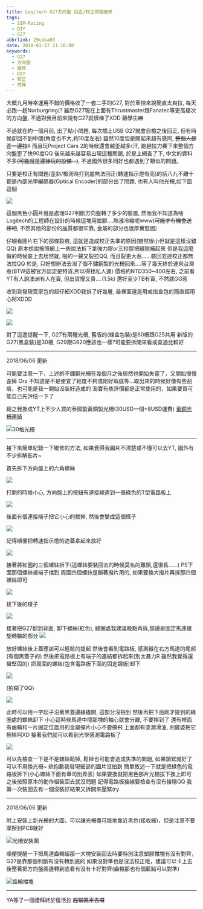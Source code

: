 ```yaml
---
title: Logitech G27方向盤 回正/校正問題維修
tags:
  - SIM-Racing
  - DIY
  - G27
abbrlink: 29ceba03
date: 2018-01-17 21:16:00
keywords:
  - G27
  - 方向盤
  - 維修
  - DIY
  - 校正
  - 故障
---
```


大概九月時幸運用不錯的價格收了一套二手的G27, 對於車控來說簡直太爽拉, 每天必跑一趟Nurburgring(?
雖然G27現在上面有Thrustmaster跟Fanatec等更高檔次的方向盤, 不過對我目前來說有G27就很棒了XDD <del>窮學生麻</del>

不過就在約一個月前, 出了點小問題, 每次插上USB G27就會自檢之後回正, 但有時候卻回不到中間(角度也不大,約10度左右)
雖然10度但是開起來超有感阿, <del>整個人都歪一邊拉!!</del> 而且玩Project Cars 2的時候還會越歪越多(汗, 跑趟拉力賽下來整個方向盤歪了快90度QQ
後來越來越容易出現這種問題, 於是上網查了下, 中文的資料不多<del>(可能就是邊緣玩的設備...)</del>, 不過國外很多同好也都遇到了類似的問題。

只要是校正有問題/歪斜/檢測時打到底無法回正(轉速指示燈有亮)的話八九不離十都是內部光學編碼器(Optical Encoder)的部分出了問題, 也有人叫他光柵,如下圖這個

![](https://res.cloudinary.com/driftkingtw/image/upload/f_auto/v1518274747/blog/2018/01/17/Logitech_G27方向盤_回正_校正問題修復筆記/光柵-1024x889.jpg)

這個黑色小圓片就是處理G27判斷方向盤轉了多少的裝置, 然而我不知道為啥Logitech的工程師在設計的時候這塊用塑膠....熱漲冷縮呢www(<del>可能才有機會送修吧</del>, 不然其他的部份的品質都很牢靠, 金屬的部分也很厚實堅固)

仔細看圖片右下的那條裂痕, 這就是造成校正失準的原因(雖然很小但就是這樣沒錯QQ)
原本想說按照網上一些說法拆下拿強力膠or三秒膠把縫隙補起來
但是我這麼做的時候裝上去居然就, 啪的一聲又裂拉QQ, 而且裂更大惹......裝回去連校正都無法拉QQ
於是, 只好想辦法去淘了個不鏽鋼製的光柵回來....等了幾天終於運來台灣惹(BTW這被官方認定是特貨,所以得找私人運)
價格約NTD350~400左右, 之前看YT有人說澳洲有人在賣, 但出貨慢又貴....(1.5k)
還好至少TB有賣, 不然就GG惹

收到貨發現賣家包的超仔細XDD我拆了好幾層, 最裡面還是用戒指盒包的簡直超用心阿XDDD

![](https://res.cloudinary.com/driftkingtw/image/upload/f_auto/v1518274803/blog/2018/01/17/Logitech_G27方向盤_回正_校正問題修復筆記/光柵2-1024x822.jpg)

![](https://res.cloudinary.com/driftkingtw/image/upload/f_auto/v1518274810/blog/2018/01/17/Logitech_G27方向盤_回正_校正問題修復筆記/P_20180117_123531-1024x735.jpg)

對了這邊提醒一下, G27有兩種光柵, 舊版的(綠盒包裝)是60柵跟G25共用
新版的G27(黑盒裝)是30柵, G29跟G920應該也一樣?可能要拆開來看或查過比較好

-------------

2018/06/06 更新

可能要注意一下，上述的不鏽鋼光柵在幾個月之後居然也開始失靈了，又開始慢慢歪掉 Orz
不知道是不是便宜了經度不夠或剛好瑕疵等...取出來的時候好像有些刮痕，也可能是我一開始沒裝好造成的
淘寶有些評價都是正常使用的，如果要買可能自己先評估一下了

總之我換成YT上不少人買的泰國製黃銅製光柵(30USD一個+8USD運費) [黃銅光柵連結](http://cmlaserservice.com/index.html)

![30格光柵](https://res.cloudinary.com/driftkingtw/image/upload/f_auto/v1528294507/blog/2018/01/17/Logitech_G27方向盤_回正_校正問題修復筆記/P_20180525_113926.jpg)

-------------

接下來簡單紀錄一下維修的方法, 如果覺得我圖片不清楚或不懂可以去YT, 國外有不少拆解影片~

首先拆下方向盤上的六角螺絲

![](https://res.cloudinary.com/driftkingtw/image/upload/f_auto/v1518274820/blog/2018/01/17/Logitech_G27方向盤_回正_校正問題修復筆記/P_20180108_144353-1024x576.jpg)

打開的時候小心, 方向盤上的按鈕有連接線連到一張綠色的T型電路板上

![](https://res.cloudinary.com/driftkingtw/image/upload/f_auto/v1518274829/blog/2018/01/17/Logitech_G27方向盤_回正_校正問題修復筆記/P_20180108_145127-1024x576.jpg)

後面有個連接端子把它小心的拔掉, 然後會變成這個樣子

![](https://res.cloudinary.com/driftkingtw/image/upload/f_auto/v1518275028/blog/2018/01/17/Logitech_G27方向盤_回正_校正問題修復筆記/P_20180108_145137-1024x576.jpg)

記得順便把轉速指示燈的遮蓋拿起來放好

![](https://res.cloudinary.com/driftkingtw/image/upload/f_auto/v1518275046/blog/2018/01/17/Logitech_G27方向盤_回正_校正問題修復筆記/P_20180108_145359-576x1024.jpg)

接著將紅圈的三個螺絲拆下(這螺絲要裝回去的時候莫名的難鎖,還很長......)
PS下面那個螺絲被端子擋到
周圍四個螺絲是鎖著撥片用的, 如果要換大撥片再拆那四個螺絲即可

![](https://res.cloudinary.com/driftkingtw/image/upload/f_auto/v1518275063/blog/2018/01/17/Logitech_G27方向盤_回正_校正問題修復筆記/fefewfewf-1024x576.jpg)

拔下後的樣子

![](https://res.cloudinary.com/driftkingtw/image/upload/f_auto/v1518275083/blog/2018/01/17/Logitech_G27方向盤_回正_校正問題修復筆記/P_20180108_150952-1024x576.jpg)

接著把G27翻到背面, 卸下螺絲(紅色), 綠圈處我建議晚點再拆,那邊是固定馬達跟旋轉軸的部分
![](https://res.cloudinary.com/driftkingtw/image/upload/f_auto/v1518275115/blog/2018/01/17/Logitech_G27方向盤_回正_校正問題修復筆記/P_20180108_1457290000-1024x576.jpg)

放好螺絲後上蓋應該可以輕鬆的提起
然後會看到電路板, 感測器在右方馬達的尾部(有個黑蓋子的)
然後把電路板上有端子的連結都拆起來(別太暴力R 雖然我覺得還蠻堅固的)
把周圍的螺絲(包含電路板下面的固定鋼板)卸下

![](https://res.cloudinary.com/driftkingtw/image/upload/f_auto/v1518275173/blog/2018/01/17/Logitech_G27方向盤_回正_校正問題修復筆記/P_20180108_151700-1024x576.jpg)

(拍糊了QQ)

![](https://res.cloudinary.com/driftkingtw/image/upload/f_auto/v1518275189/blog/2018/01/17/Logitech_G27方向盤_回正_校正問題修復筆記/P_20180108_152915-1024x576.jpg)

此時可以用一字起子沿著黑蓋邊緣撬開, 這部分沒拍到
然後再把下面剛才提到的綠圈處的螺絲卸下
小心這時候馬達中間那塊的軸心就會分離, 不要摔到了
還有裡面有齒輪和一片固定位置用的金屬彈片小心不要搞飛
上面都有塗潤滑油, 別雞婆把它擦掉阿XD
接著我們就可以看到光學感測電路板了

![](https://res.cloudinary.com/driftkingtw/image/upload/f_auto/v1518275205/blog/2018/01/17/Logitech_G27方向盤_回正_校正問題修復筆記/P_20180108_154054-1024x576.jpg)

可以先檢查一下是不是螺絲鬆掉, 鬆掉也可能會造成失準的問題, 如果鎖緊就好了可以不用換光柵~
欸抱歉我發現細部的圖片沒拍到
簡單敘述一下就是把綠色的電路板拆下(小心螺絲下面有華司別弄丟)
如果要換就把黑色那片光柵拔下換上即可
之後按照原本的動作組裝回去就沒問題
記得電路板接線要檢查有沒有接穩QQ 我第一次裝回去有一個沒裝好結果又拆開來壓緊(ry

-------------
2018/06/06 更新

附上安裝上新光柵的大圖，可以讓光柵盡可能地靠近黑色(接收器)，但是注意不要摩擦到PCB就好

![光柵安裝圖](https://res.cloudinary.com/driftkingtw/image/upload/f_auto/v1528294507/blog/2018/01/17/Logitech_G27方向盤_回正_校正問題修復筆記/P_20180525_131356.jpg)

順便提醒一下把馬達齒輪組那一大塊安裝回去時要特別注意塑膠擋塊有沒有對齊，G27是靠那個判斷有沒有轉到底的
如果沒對準也是沒法校正哦，建議可以卡上去後壓著把方向盤兩邊轉到底看有沒有卡好對齊(齒輪那也有個藍點可以對準)

![齒輪擋塊](https://res.cloudinary.com/driftkingtw/image/upload/f_auto/v1528294869/blog/2018/01/17/Logitech_G27方向盤_回正_校正問題修復筆記/P_20180118_131711.jpg)

-------------

YA等了一個禮拜終於復活拉 ~~趕緊飆車去囉~~
